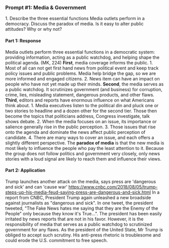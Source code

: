 ### Prompt #1: Media & Government
1\. Describe the three essential functions Media outlets perform in a democracy. Discuss the paradox of media. Is it easy to alter public attitudes? Why or why not?

#### Part 1: Response
Media outlets perform three essential functions in a democratic system: providing information, acting as a public watchdog, and helping shape the political agenda. (MK, 224)
**First**, media coverage informs the public.
1\. Most of all can not get first hand news from political event and keep track policy issues and public problems. Media help bridge the gap, so we are more informed and engaged citizens.
2\. News item can have an impact on people who have not yet made up their minds.
**Second**, the media serves as a public watchdog. It scrutinizes government (and business) for corruption, crime, lies, misleading statement, dangerous products, and other flaws.
**Third**, editors and reports have enormous influence on what Americans think about.
1\. Media executives listen to the political din and pluck one or two stories to headline and a dozen other for the second tier. Those then become the topics that politicians address, Congress investigate, talk shows debate.
2\. When the media focuses on an issue, its importance or salience generally rise in the public perception.
3\. Those issues that rise onto the agenda and dominate the news affect public perception of candidate.
4\. There are many ways to cover an issue, and each offers a slightly different perspective.
The **paradox of media** is that the new media is most likely to influence the people who pay the least attention to it. Because the group does not follow politics and government very closely, only news stories with a loud signal are likely to reach them and influence their views.

#### Part 2: Application
Trump launches another attack on the media, says press are 'dangerous and sick' and can 'cause war'
https://www.cnbc.com/2018/08/05/trump-steps-up-his-media-feud-saying-press-are-dangerous-and-sick.html
In a report from CNBC, President Trump again unleashed a new broadside against journalists as "dangerous and sick". In one tweet, the president tweeted, "The Fake News hates me saying that they are the Enemy of the People" only because they know it's True...". The president has been easily irritated by news reports that are not in his favor. However, it is the responsibility of media that serves as a public watchdog to scrutinized government for any flaws. As the president of the United State, Mr Trump is obliged to accept such scrutiny. His anti-press rhetoric is troublesome and could erode the U.S. commitment to free speech.
